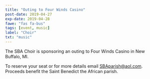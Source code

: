 ```yaml
---
title: "Outing to Four Winds Casino"
post-date: 2019-04-27
exp-date: 2019-04-28
fawe: "fas fa-bus"
tags: [event, music]
label: "Choir"
txt: "music"
---
```


The SBA Choir is sponsoring an outing to Four Winds Casino in New Buffalo, MI. 

To reserve your seat or for more details email <SBAparish@aol.com>. Proceeds benefit the Saint Benedict the African parish.